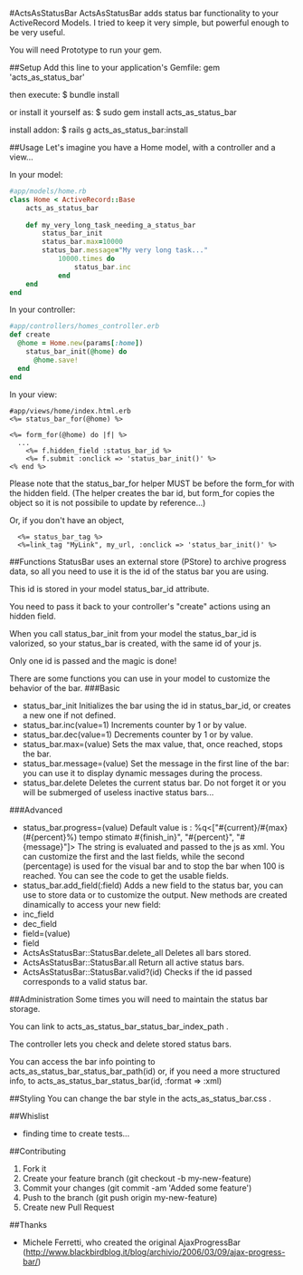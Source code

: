 #ActsAsStatusBar
ActsAsStatusBar adds status bar functionality to your ActiveRecord Models.
I tried to keep it very simple, but powerful enough to be very useful.

You will need Prototype to run your gem.

##Setup
Add this line to your application's Gemfile:
 gem 'acts_as_status_bar'

then execute:
 $ bundle install

or install it yourself as:
 $ sudo gem install acts_as_status_bar

install addon:
 $ rails g acts_as_status_bar:install

##Usage
Let's imagine you have a Home model, with a controller and a view...

In your model:

```ruby 
#app/models/home.rb
class Home < ActiveRecord::Base
 	acts_as_status_bar
  
	def my_very_long_task_needing_a_status_bar
		status_bar_init
		status_bar.max=10000
		status_bar.message="My very long task..."
			10000.times do
				status_bar.inc
			end
	end
end

```	

In your controller:
 
```ruby
#app/controllers/homes_controller.erb
def create
  @home = Home.new(params[:home])
	status_bar_init(@home) do
	  @home.save!
  end
end

```

In your view:

```erb
#app/views/home/index.html.erb 
<%= status_bar_for(@home) %>

<%= form_for(@home) do |f| %>
  ...
	<%= f.hidden_field :status_bar_id %>
	<%= f.submit :onclick => 'status_bar_init()' %>
<% end %> 

```

Please note that the status_bar_for helper MUST be before the form_for with the hidden field.
(The helper creates the bar id, but form_for copies the object so it is not possibile to update by reference...)

Or, if you don't have an object,
```erb
  <%= status_bar_tag %>
  <%=link_tag "MyLink", my_url, :onclick => 'status_bar_init()' %>

```

##Functions
StatusBar uses an external store (PStore) to archive progress data, so all you need to use it
is the id of the status bar you are using.

This id is stored in your model status_bar_id attribute.

You need to pass it back to your controller's "create" actions using an hidden field.

When you call status_bar_init from your model the status_bar_id is valorized, so your status_bar
is created, with the same id of your js.

Only one id is passed and the magic is done!

There are some functions you can use in your model to customize the behavior of the bar.
###Basic
* status_bar_init
	 Initializes the bar using the id in status_bar_id, or creates a new one if not defined.
* status_bar.inc(value=1)
	 Increments counter by 1 or by value.
*	status_bar.dec(value=1)
	 Decrements counter by 1 or by value.
* status_bar.max=(value)
	 Sets the max value, that, once reached, stops the bar.
* status_bar.message=(value)
	 Set the message in the first line of the bar: you can use it to display dynamic messages
	 during the process.
* status_bar.delete
   Deletes the current status bar.
   Do not forget it or you will be submerged of useless inactive status bars...
	
###Advanced
* status_bar.progress=(value)
   Default value is : %q<["#{current}/#{max} (#{percent}%) tempo stimato #{finish_in}", "#{percent}", "#{message}"]>
   The string is evaluated and passed to the js as xml.
 You can customize the first and the last fields, while the second (percentage) is used for the visual bar and to
 stop the bar when 100 is reached.
 You can see the code to get the usable fields.
* status_bar.add_field(:field)
   Adds a new field to the status bar, you can use to store data or to customize the output.
   New methods are created dinamically to access your new field:
 * inc_field
 * dec_field
 * field=(value)
 * field
* ActsAsStatusBar::StatusBar.delete_all
   Deletes all bars stored.
* ActsAsStatusBar::StatusBar.all
	 Return all active status bars.
* ActsAsStatusBar::StatusBar.valid?(id)
	 Checks if the id passed corresponds to a valid status bar.

##Administration
Some times you will need to maintain the status bar storage.

You can link to acts_as_status_bar_status_bar_index_path .

The controller lets you check and delete stored status bars.

You can access the bar info pointing to acts_as_status_bar_status_bar_path(id) or,
if you need a more structured info, to acts_as_status_bar_status_bar(id, :format => :xml)

##Styling
You can change the bar style in the acts_as_status_bar.css .

##Whislist
* finding time to create tests...

##Contributing

1. Fork it
2. Create your feature branch (git checkout -b my-new-feature)
3. Commit your changes (git commit -am 'Added some feature')
4. Push to the branch (git push origin my-new-feature)
5. Create new Pull Request

##Thanks

*	Michele Ferretti, who created the original AjaxProgressBar (http://www.blackbirdblog.it/blog/archivio/2006/03/09/ajax-progress-bar/)
